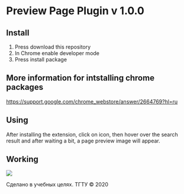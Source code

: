 # Preview Page Plugin v 1.0.0

## Install
1) Press download this repository
2) In Chrome enable developer mode
3) Press install package

## More information for intstalling chrome packages
https://support.google.com/chrome_webstore/answer/2664769?hl=ru

## Using
After installing the extension, click on icon, then hover over the search result and after waiting a bit, a page preview image will appear.

## Working
![](https://cdn1.radikalno.ru/uploads/2020/3/18/17fb71120471a0d5f5c212b4cba5254d-full.png)

Сделано в учебных целях.
ТГТУ © 2020
